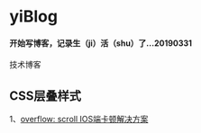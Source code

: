 # yiBlog
#### 开始写博客，记录生（ji）活（shu）了...20190331
技术博客



## CSS层叠样式 

1、[overflow: scroll IOS端卡顿解决方案](https://github.com/yigeyi/yiBlog/issues/2)